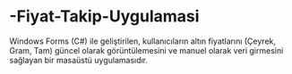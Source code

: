 # -Fiyat-Takip-Uygulamasi
Windows Forms (C#) ile geliştirilen, kullanıcıların altın fiyatlarını (Çeyrek, Gram, Tam) güncel olarak görüntülemesini ve manuel olarak veri girmesini sağlayan bir masaüstü uygulamasıdır.
